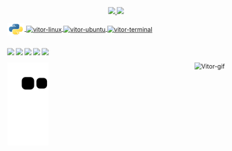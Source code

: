 <div align="center">
  <a href="https://github.com/Vitor-Moreira-apt">
  <img width="48%" src="https://github-readme-stats.vercel.app/api?username=Vitor-Moreira-apt&show_icons=true&theme=white&include_all_commits=true&count_private=true"/>
  <img width="48%" src="https://github-readme-stats.vercel.app/api/top-langs/?username=Vitor-Moreira-apt&layout=compact&langs_count=7&theme=white"/>
</div>
<div style="display: inline_block"><br>
  <img align="center" alt="vitor-Python" height="30" width="40" src="https://raw.githubusercontent.com/devicons/devicon/master/icons/python/python-original.svg">
  <img align="center" alt="vitor-linux" height="30" width="40"
  <img src = "https://cdn.jsdelivr.net/gh/devicons/devicon/icons/linux/linux-original.svg" />
  <img align="center" alt="vitor-ubuntu" height="30" width="40"
  <img src = "https://cdn.jsdelivr.net/gh/devicons/devicon/icons/ubuntu/ubuntu-plain-wordmark.svg">
  <img align="center" alt="vitor-terminal" height="30" width="40"
  <img src = "https://www.svgrepo.com/show/93615/terminal-hand-drawn-symbol.svg">
</div>
  
  ##
<div> 
  <a href="https://www.facebook.com/people/Vitor-Moreira/100074817325042/" target="_blank"><img src="https://img.shields.io/badge/Facebook-1877F2?style=for-the-badge&logo=facebook&logoColor=white" target="_blank"></a>
  <a href="https://www.instagram.com/vitormoreira.deb/" target="_blank"><img src="https://img.shields.io/badge/-Instagram-%23E4405F?style=for-the-badge&logo=instagram&logoColor=white" target="_blank"></a>
 <a href="https://discord.gg/qx48sEyN" target="_blank"><img src="https://img.shields.io/badge/Discord-7289DA?style=for-the-badge&logo=discord&logoColor=white" target="_blank"></a> 
  <a href = "mailto:linuxarquivos2021@gmail.com"><img src="https://img.shields.io/badge/-Gmail-%23333?style=for-the-badge&logo=gmail&logoColor=white" target="_blank"></a>
  <a href="https://www.linkedin.com/in/vitor-moreira-51a247222/" target="_blank"><img src="https://img.shields.io/badge/-LinkedIn-%230077B5?style=for-the-badge&logo=linkedin&logoColor=white" target="_blank"></a> 
 
  ![Snake animation](https://github.com/rafaballerini/rafaballerini/blob/output/github-contribution-grid-snake.svg)
   <img align="right" alt="Vitor-gif" scr= "https://cdn.discordapp.com/attachments/917713214987464735/917775074046656594/gif-_1_.gif">
</div>
